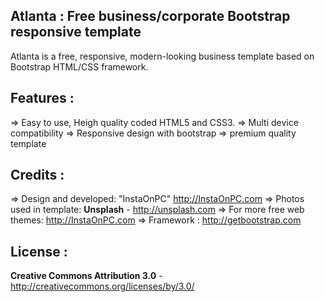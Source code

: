 Atlanta : Free business/corporate Bootstrap responsive template
-------
Atlanta is a free, responsive, modern-looking business template based on Bootstrap HTML/CSS framework. 

Features :
--------
=> Easy to use, Heigh quality coded HTML5 and CSS3.
=> Multi device compatibility
=> Responsive design with bootstrap
=> premium quality template

Credits :
-------
=> Design and developed: "InstaOnPC"  http://InstaOnPC.com
=> Photos used in template: **Unsplash** - http://unsplash.com
=> For more free web themes: http://InstaOnPC.com
=> Framework : http://getbootstrap.com

License :
-------
**Creative Commons Attribution 3.0** - http://creativecommons.org/licenses/by/3.0/
